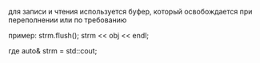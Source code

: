 для записи и чтения используется буфер, который освобождается при переполнении или по требованию

пример: 
strm.flush(); 
strm << obj << endl;

где
auto& strm = std::cout;